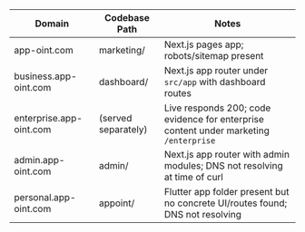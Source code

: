 | Domain | Codebase Path | Notes |
|---|---|---|
| app-oint.com | marketing/ | Next.js pages app; robots/sitemap present |
| business.app-oint.com | dashboard/ | Next.js app router under `src/app` with dashboard routes |
| enterprise.app-oint.com | (served separately) | Live responds 200; code evidence for enterprise content under marketing `/enterprise` |
| admin.app-oint.com | admin/ | Next.js app router with admin modules; DNS not resolving at time of curl |
| personal.app-oint.com | appoint/ | Flutter app folder present but no concrete UI/routes found; DNS not resolving |

